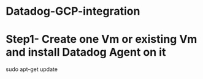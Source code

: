 # Datadog-GCP-integration
# Step1- Create one Vm or existing Vm and install Datadog Agent on it 
sudo apt-get update

